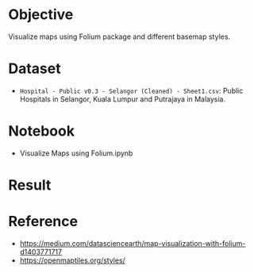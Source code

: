 # Objective
Visualize maps using Folium package and different basemap styles.

# Dataset
- `Hospital - Public v0.3 - Selangor (Cleaned) - Sheet1.csv`: Public Hospitals in Selangor, Kuala Lumpur and Putrajaya in Malaysia.

# Notebook
- Visualize Maps using Folium.ipynb

# Result

# Reference
- https://medium.com/datasciencearth/map-visualization-with-folium-d1403771717
- https://openmaptiles.org/styles/
